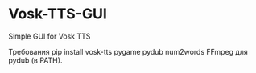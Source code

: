 # Vosk-TTS-GUI
Simple GUI for Vosk TTS

Требования
pip install vosk-tts pygame pydub num2words
FFmpeg для pydub (в PATH).
